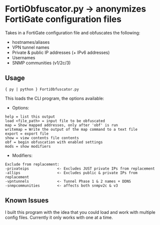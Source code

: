 # FortiObfuscator.py -> anonymizes FortiGate configuration files

Takes in a FortiGate configuration file and obfuscates the following:

- hostnames/aliases
- VPN tunnel names
- Private & public IP addresses (+ IPv6 addresses)
- Usernames
- SNMP communities (v1/2c/3)

## Usage

```
{ py | python } FortiObfuscator.py
```

This loads the CLI program, the options available:

- Options:
```
help = list this output
load <file_path> = input file to be obfuscated
map = Show mapped addresses, only after 'obf' is run
writemap = Write the output of the map command to a text file
export = export file
show = view contents file contents
obf = begin obfuscation with enabled settings
mods = show modifiers
```

- Modifiers:
```
Exclude from replacement:
-privateips             <- Excludes JUST private IPs from replacement
-allips                 <- Excludes public & private IPs from replacement
-vpntunnels             <- Tunnel Phase 1 & 2 names + DDNS
-snmpcommunities        <- affects both snmpv2c & v3
```

## Known Issues

I built this program with the idea that you could load and work with multiple config files. Currently it only works with one at a time.